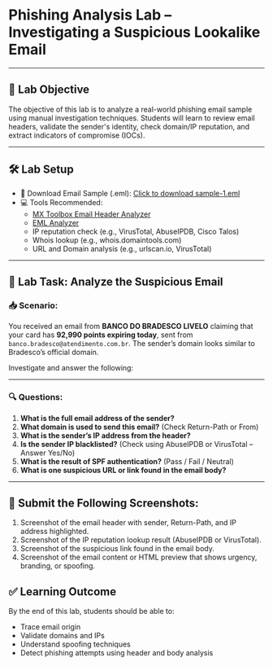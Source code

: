 # **Phishing Analysis Lab – Investigating a Suspicious Lookalike Email**

---

## 🎯 **Lab Objective**

The objective of this lab is to analyze a real-world phishing email sample using manual investigation techniques. Students will learn to review email headers, validate the sender's identity, check domain/IP reputation, and extract indicators of compromise (IOCs).

---

## 🛠️ **Lab Setup**

- 📨 Download Email Sample (.eml): [Click to download sample-1.eml](https://github.com/0xrajneesh/30-Days-SOC-Challenge-Beginner/blob/main/BRADESCO%20LIVELO.eml)  
- 💻 Tools Recommended:
  - [MX Toolbox Email Header Analyzer](https://mxtoolbox.com/EmailHeaders.aspx)
  - [EML Analyzer](https://eml-analyzer.herokuapp.com/#/)
  - IP reputation check (e.g., VirusTotal, AbuseIPDB, Cisco Talos)
  - Whois lookup (e.g., whois.domaintools.com)
  - URL and Domain analysis (e.g., urlscan.io, VirusTotal)

---

## 🧪 **Lab Task: Analyze the Suspicious Email**

### 📥 Scenario:  
You received an email from **BANCO DO BRADESCO LIVELO** claiming that your card has **92,990 points expiring today**, sent from `banco.bradesco@atendimento.com.br`. The sender’s domain looks similar to Bradesco’s official domain.

Investigate and answer the following:

---

### 🔍 **Questions:**

1. **What is the full email address of the sender?**  
2. **What domain is used to send this email?** (Check Return-Path or From)
3. **What is the sender’s IP address from the header?**  
4. **Is the sender IP blacklisted?** (Check using AbuseIPDB or VirusTotal – Answer Yes/No)  
5. **What is the result of SPF authentication?** (Pass / Fail / Neutral)  
6. **What is one suspicious URL or link found in the email body?**  


---


## 📸 **Submit the Following Screenshots:**

1. Screenshot of the email header with sender, Return-Path, and IP address highlighted.  
2. Screenshot of the IP reputation lookup result (AbuseIPDB or VirusTotal).  
3. Screenshot of the suspicious link found in the email body.  
4. Screenshot of the email content or HTML preview that shows urgency, branding, or spoofing.  

## ✅ **Learning Outcome**

By the end of this lab, students should be able to:
- Trace email origin
- Validate domains and IPs
- Understand spoofing techniques
- Detect phishing attempts using header and body analysis
